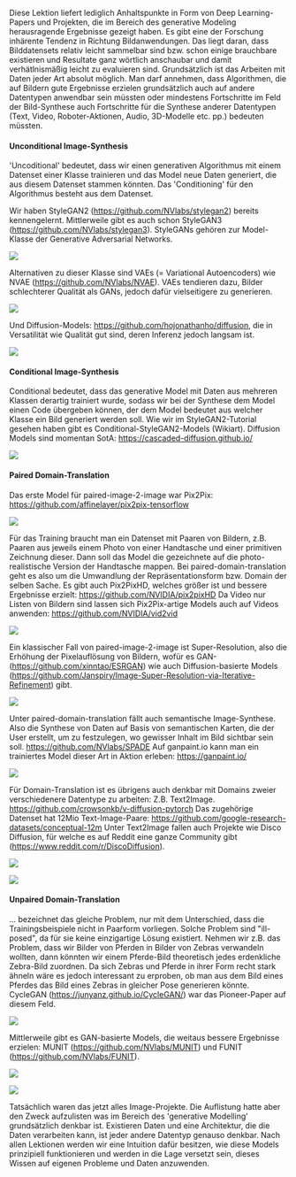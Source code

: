Diese Lektion liefert lediglich Anhaltspunkte in Form von Deep Learning-Papers und Projekten, die im Bereich des generative Modeling herausragende Ergebnisse gezeigt haben.
Es gibt eine der Forschung inhärente Tendenz in Richtung Bildanwendungen. Das liegt daran, dass Bilddatensets relativ leicht sammelbar sind bzw. schon einige brauchbare existieren und Resultate ganz wörtlich anschaubar und damit verhätlnismäßig leicht zu evaluieren sind. Grundsätzlich ist das Arbeiten mit Daten jeder Art absolut möglich. Man darf  annehmen, dass Algorithmen, die auf Bildern gute Ergebnisse erzielen grundsätzlich auch auf andere Datentypen anwendbar sein müssten oder mindestens Fortschritte im Feld der Bild-Synthese auch Fortschritte für die Synthese anderer Datentypen (Text, Video, Roboter-Aktionen, Audio, 3D-Modelle etc. pp.) bedeuten müssten.

#### Unconditional Image-Synthesis

'Uncoditional' bedeutet, dass wir einen generativen Algorithmus mit einem Datenset einer Klasse trainieren und das Model neue Daten generiert, die aus diesem Datenset
stammen könnten. Das 'Conditioning' für den Algorithmus besteht aus dem Datenset.

Wir haben StyleGAN2 (<https://github.com/NVlabs/stylegan2>) bereits kennengelernt. Mittlerweile gibt es auch schon StyleGAN3 (<https://github.com/NVlabs/stylegan3>).
StyleGANs gehören zur Model-Klasse der Generative Adversarial Networks.

![](https://github.com/NVlabs/stylegan3/raw/main/docs/stylegan3-teaser-1920x1006.png)

Alternativen zu dieser Klasse sind VAEs (= Variational Autoencoders) wie NVAE (<https://github.com/NVlabs/NVAE>). 
VAEs tendieren dazu, Bilder schlechterer Qualität als GANs, jedoch dafür vielseitigere zu generieren.

![](https://github.com/NVlabs/NVAE/raw/master/img/celebahq.png)

Und Diffusion-Models: <https://github.com/hojonathanho/diffusion>, die in Versatilität wie Qualität gut sind, deren Inferenz jedoch langsam ist.

![](https://github.com/hojonathanho/diffusion/raw/master/resources/samples.png)

#### Conditional Image-Synthesis

Conditional bedeutet, dass das generative Model mit Daten aus mehreren Klassen derartig trainiert wurde, sodass wir bei der Synthese dem Model einen Code übergeben können, der dem Model bedeutet aus welcher Klasse ein Bild generiert werden soll. Wie wir im StyleGAN2-Tutorial gesehen haben gibt es Conditional-StyleGAN2-Models (Wikiart).
Diffusion Models sind momentan SotA: <https://cascaded-diffusion.github.io/>

![](https://cascaded-diffusion.github.io/assets/img/header_small.png)

#### Paired Domain-Translation

Das erste Model für paired-image-2-image war Pix2Pix: <https://github.com/affinelayer/pix2pix-tensorflow>

![](https://github.com/affinelayer/pix2pix-tensorflow/raw/master/docs/examples.jpg)

Für das Training braucht man ein Datenset mit Paaren von Bildern, z.B. Paaren aus jeweils einem Photo von einer Handtasche und einer primitiven Zeichnung dieser. Dann soll das Model die gezeichnete auf die photo-realistische Version der Handtasche mappen. Bei paired-domain-translation geht es also um die Umwandlung der Repräsentationsform bzw. Domain der selben Sache. Es gibt auch Pix2PixHD, welches größer ist und bessere Ergebnisse erzielt: <https://github.com/NVIDIA/pix2pixHD>
Da Video nur Listen von Bildern sind lassen sich Pix2Pix-artige Models auch auf Videos anwenden: <https://github.com/NVIDIA/vid2vid>

![](https://github.com/NVIDIA/vid2vid/raw/master/imgs/teaser.gif)

Ein klassischer Fall von paired-image-2-image ist Super-Resolution, also die Erhöhung der Pixelauflösung von Bildern, wofür es GAN- (<https://github.com/xinntao/ESRGAN>) wie auch Diffusion-basierte Models (<https://github.com/Janspiry/Image-Super-Resolution-via-Iterative-Refinement>) gibt.

![](https://iterative-refinement.github.io/images/cascade_fig.svg)

Unter paired-domain-translation fällt auch semantische Image-Synthese. Also die Synthese von Daten auf Basis von semantischen Karten, die der User erstellt, um zu festzulegen, wo gewisser Inhalt im Bild sichtbar sein soll. <https://github.com/NVlabs/SPADE>
Auf ganpaint.io kann man ein trainiertes Model dieser Art in Aktion erleben: <https://ganpaint.io/>

![](https://camo.githubusercontent.com/f7e852bab5b53dae22f795d500f1cb480a9f436d70fc8cba3f71568759a448de/68747470733a2f2f6e766c6162732e6769746875622e696f2f53504144452f2f696d616765732f6f6365616e2e676966)

Für Domain-Translation ist es übrigens auch denkbar mit Domains zweier verschiedenere Datentype zu arbeiten: Z.B. Text2Image. <https://github.com/crowsonkb/v-diffusion-pytorch> Das zugehörige Datenset hat 12Mio Text-Image-Paare: <https://github.com/google-research-datasets/conceptual-12m>
Unter Text2Image fallen auch Projekte wie Disco Diffusion, für welche es auf Reddit eine ganze Community gibt (https://www.reddit.com/r/DiscoDiffusion).


![](https://i.redd.it/2m3aybg0in091.jpg)

![](https://preview.redd.it/h4uqesxpxm091.png?width=960&crop=smart&auto=webp&s=83895c72006bd22a81c3bb4e08b4b6c51e2837f4)

#### Unpaired Domain-Translation

... bezeichnet das gleiche Problem, nur mit dem Unterschied, dass die Trainingsbeispiele nicht in Paarform vorliegen. Solche Problem sind "ill-posed", da für sie keine einzigartige Lösung existiert. Nehmen wir z.B. das Problem, dass wir Bilder von Pferden in Bilder von Zebras verwandeln wollten, dann könnten wir einem Pferde-Bild theoretisch jedes erdenkliche Zebra-Bild zuordnen. Da sich Zebras und Pferde in ihrer Form recht stark ähneln wäre es jedoch interessant zu erproben, ob man aus dem Bild eines Pferdes das Bild eines Zebras in gleicher Pose generieren könnte. CycleGAN (<https://junyanz.github.io/CycleGAN/>) war das Pioneer-Paper auf diesem Feld.

![](https://junyanz.github.io/CycleGAN/images/teaser.jpg)

Mittlerweile gibt es GAN-basierte Models, die weitaus bessere Ergebnisse erzielen: MUNIT (<https://github.com/NVlabs/MUNIT>) und FUNIT (<https://github.com/NVlabs/FUNIT>).

![](https://github.com/NVlabs/MUNIT/raw/master/results/animal.jpg)

![](https://github.com/NVlabs/FUNIT/raw/master/docs/images/animal.gif)

Tatsächlich waren das jetzt alles Image-Projekte. Die Auflistung hatte aber den Zweck aufzulisten was im Bereich des 'generative Modelling' grundsätzlich denkbar ist.
Existieren Daten und eine Architektur, die die Daten verarbeiten kann, ist jeder andere Datentyp genauso denkbar. Nach allen Lektionen werden wir eine Intuition dafür besitzen, wie diese Models prinzipiell funktionieren und werden in die Lage versetzt sein, dieses Wissen auf eigenen Probleme und Daten anzuwenden.


